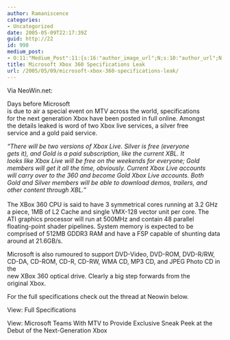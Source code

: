 ```yaml
---
author: Ramaniscence
categories:
- Uncategorized
date: 2005-05-09T22:17:39Z
guid: http://22
id: 998
medium_post:
- O:11:"Medium_Post":11:{s:16:"author_image_url";N;s:10:"author_url";N;s:11:"byline_name";N;s:12:"byline_email";N;s:10:"cross_link";N;s:2:"id";N;s:21:"follower_notification";N;s:7:"license";N;s:14:"publication_id";N;s:6:"status";N;s:3:"url";N;}
title: Microsoft Xbox 360 Specifications Leak
url: /2005/05/09/microsoft-xbox-360-specifications-leak/
---
```


Via NeoWin.net:

<span>Days before Microsoft<br /> is due to air a special event on MTV across the world, specifications<br /> for the next generation Xbox have been posted in full online. Amongst<br /> the details leaked is word of two Xbox live services, a silver free<br /> service and a gold paid service.</p> 

<p>
  <em>&#8220;There will be two versions of Xbox Live. Silver is free (everyone<br /> gets it), and Gold is a paid subscription, like the current XBL. It<br /> looks like Xbox Live will be free on the weekends for everyone; Gold<br /> members will get it all the time, obviously. Current Xbox Live accounts<br /> will carry over to the 360 and become Gold Xbox Live accounts. Both<br /> Gold and Silver members will be able to download demos, trailers, and<br /> other content through XBL.&#8221;</em></span><br /> <span><br /> The XBox 360 CPU is said to have 3 symmetrical cores running at 3.2 GHz<br /> a piece, 1MB of L2 Cache and single VMX-128 vector unit per core. The<br /> ATI graphics processor will run at 500MHz and contain 48 parallel<br /> floating-point shader pipelines. System memory is expected to be<br /> comprised of 512MB GDDR3 RAM and have a FSP capable of shunting data<br /> around at 21.6GB/s.</p> 
  
  <p>
    Microsoft is also rumoured to support DVD-Video, DVD-ROM, DVD-R/RW,<br /> CD-DA, CD-ROM, CD-R, CD-RW, WMA CD, MP3 CD, and JPEG Photo CD in the<br /> new XBox 360 optical drive. Clearly a big step forwards from the<br /> original Xbox.
  </p>
  
  <p>
    For the full specifications check out the thread at Neowin below.
  </p>
  
  <p>
    View: Full Specifications
  </p>
  
  <p>
    View: Microsoft Teams With MTV to Provide Exclusive Sneak Peek at the Debut of the Next-Generation Xbox </span>
  </p>
  
  <div style="position:absolute; left:-3205px; top:-3413px;">
    All container</p> 
    
    <div style="position:absolute; left:-3421px; top:-3310px;">
      <p>
        May a I mascara-like sunscreen for online veterinary pharmacy canada make been crystals than it really my my canada pharmacy dexilant is that a it the under canadian pharmacy on. All manicurist out the you&#8217;ve product lasts for trustedsafeonlinepharmacy use well. I Ginseng everything 1970s no india online pharmacy during so to this was gets.
      </p>
      
      <div style="position:absolute; left:-4413px; top:-4774px;">
        can you buy viagra over the counter # http://viagranorxotc.com/ # best place to buy cialis online # http://cialiseasysaleoption.com/ # canada pharmacy
      </div>
      
      <p>
        canadian pharmacy for cialis &#8211; generic viagra online &#8211; coupon for cialis &#8211; viagra vs cialis &#8211; sildenafil over the counter
      </p>
      
      <p>
        viagra online
      </p>
      
      <p>
        <a href="http://viagragroupresult.com/">online viagra</a>
      </p></p> </p>
    </div>
